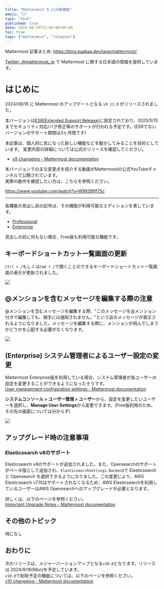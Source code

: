```yaml
---
title: "Mattermost 9.11の新機能"
emoji: "🎉"
type: "tech"
published: true
date: 2024-08-19T22:00:00+09:00
toc: true
tags: ["mattermost", "releases"]
---
```


Mattermost 記事まとめ: https://blog.kaakaa.dev/tags/mattermost/

[Twitter: @mattermost_jp](https://twitter.com/mattermost_jp) で Mattermost に関する日本語の情報を提供しています。

# はじめに

2024/08/16 に Mattermost のアップデートとなる `v9.11.0` がリリースされました。  

本バージョンは[ESR(Extended Support Release)](https://docs.mattermost.com/upgrade/extended-support-release.html)に設定されており、2025/5/15までセキュリティ対応/バグ修正等のサポートが行われる予定です。(ESRでないバージョンのサポート期間は3ヶ月間です)

本記事は、個人的に気になった新しい機能などを動かしてみることを目的としています。
変更内容の詳細については公式のリリースを確認してください。

- [v9 changelog \- Mattermost documentation](https://docs.mattermost.com/about/mattermost-v9-changelog.html#release-v9-11-extended-support-release)

本バージョンでの主な変更点を紹介する動画がMattermostの公式YouTubeチャンネルで公開されています。  
実際の動作を確認したい方は、こちらを参照ください。

https://www.youtube.com/watch?v=W9X5Bflf75c

---

各機能の見出し前の記号は、その機能が利用可能なエディションを表しています。

- [Professional](https://mattermost.com/pricing/)
- [Enterprise](https://mattermost.com/pricing/)

見出しの前に何もない場合、Free版も利用可能な機能です。

## キーボードショートカット一覧画面の更新

`Ctrl + /`もしくは`Cmd + /`で開くことのできるキーボードショートカット一覧画面の表示が更新されました。

![](https://blog.kaakaa.dev/images/posts/mattermost/releases-9.11/channels-keyboard-shortcut.png)

## @メンションを含むメッセージを編集する際の注意

@メンションを含むメッセージを編集する際、"このメッセージを@メンション付きで編集しても、相手には通知されません。"という旨のメッセージが表示されるようになりました。メッセージを編集する際に、メンションが飛んでしまうかどうかを心配する必要がなくなります。

![](https://blog.kaakaa.dev/images/posts/mattermost/releases-9.11/channels-edit-message.png)

## (Enterprise) システム管理者によるユーザー設定の変更

Mattermost Enterprise版を利用している場合、システム管理者が各ユーザーの設定を変更することができるようになったそうです。  
[User management configuration settings \- Mattermost documentation](https://docs.mattermost.com/configure/user-management-configuration-settings.html)

**システムコンソール > ユーザー管理 > ユーザー**から、設定を変更したいユーザーを選択し、**Manage User Settings**から変更できます。(Free版利用のため、その先の画面については分からず)

![](https://blog.kaakaa.dev/images/posts/mattermost/releases-9.11/channels-manage-user-settings.png)


## アップグレード時の注意事項


### Elasticsearch v8のサポート

Elasticsearch v8のサポートが追加されました。また、Opensearchのサポートがベータ版として追加され、`ElasticsearchSettings.Backend`で Elasticsearch と Opensearch を選択できるようになりました。この変更により、AWS Elasticsearch v7.10はサポートされなくなるため、AWS Elasticsearchを利用しているユーザーはAWS Opensearchへのアップグレードが必要となります。

詳しくは、以下のページを参照ください。  
[Important Upgrade Notes \- Mattermost documentation](https://docs.mattermost.com/upgrade/important-upgrade-notes.html)

## その他のトピック

特になし

## おわりに
次のリリースは、メジャーバージョンアップとなる`v10.0`となります。リリースは 2024/9/16(Mon)を予定しています。  
`v10.0`で削除予定の機能については、以下のページを参照ください。  
[v10 changelog \- Mattermost documentation](https://docs.mattermost.com/about/mattermost-v10-changelog.html)

